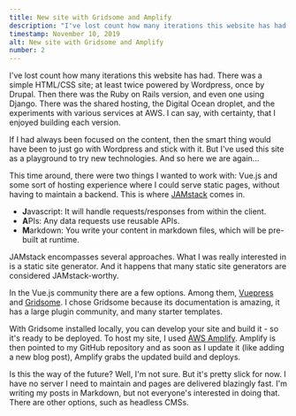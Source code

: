 ```yaml
---
title: New site with Gridsome and Amplify
description: "I've lost count how many iterations this website has had. So, of course, I wanted to build another one."
timestamp: November 10, 2019
alt: New site with Gridsome and Amplify
number: 2
---
```


I've lost count how many iterations this website has had. There was a simple HTML/CSS site; at least twice powered by Wordpress, once by Drupal. Then there was the Ruby on Rails version, and even one using Django. There was the shared hosting, the Digital Ocean droplet, and the experiments with various services at AWS. I can say, with certainty, that I enjoyed building each version.

If I had always been focused on the content, then the smart thing would have been to just go with Wordpress and stick with it. But I've used this site as a playground to try new technologies. And so here we are again...

This time around, there were two things I wanted to work with: Vue.js and some sort of hosting experience where I could serve static pages, without having to maintain a backend. This is where [JAMstack](https://jamstack.org/) comes in.

- **J**avascript: It will handle requests/responses from within the client.
- **A**PIs: Any data requests use reusable APIs.
- **M**arkdown: You write your content in markdown files, which will be pre-built at runtime.


JAMstack encompasses several approaches. What I was really interested in is a static site generator. And it happens that many static site generators are considered JAMstack-worthy.

In the Vue.js community there are a few options. Among them, [Vuepress](https://vuepress.vuejs.org/) and [Gridsome](https://gridsome.org/). I chose Gridsome because its documentation is amazing, it has a large plugin community, and many starter templates.

With Gridsome installed locally, you can develop your site and build it - so it's ready to be deployed. To host my site, I used [AWS Amplify](https://aws.amazon.com/amplify/). Amplify is then pointed to my GitHub repository and as soon as I update it (like adding a new blog post), Amplify grabs the updated build and deploys.

Is this the way of the future? Well, I'm not sure. But it's pretty slick for now. I have no server I need to maintain and pages are delivered blazingly fast. I'm writing my posts in Markdown, but not everyone's interested in doing that. There are other options, such as headless CMSs.
